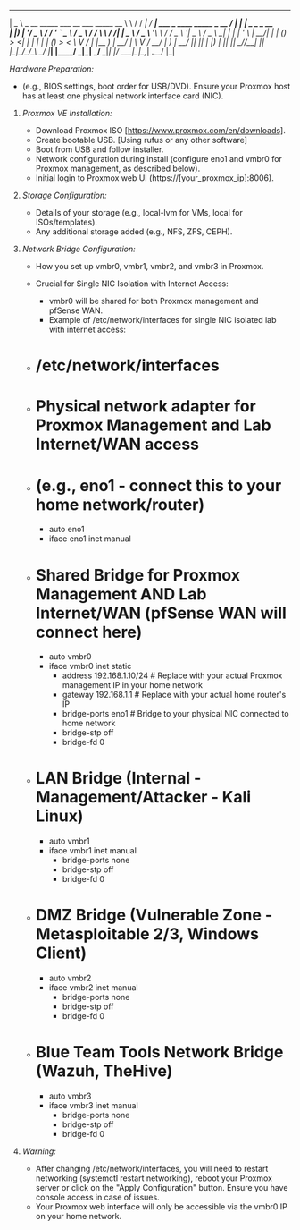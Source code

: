 ____                                     __     _______   ____                             ____       _               
|  _ \ _ __ _____  ___ __ ___   _____  __ \ \   / / ____| / ___|  ___ _ ____   _____ _ __  / ___|  ___| |_ _   _ _ __  
| |_) | '__/ _ \ \/ / '_ ` _ \ / _ \ \/ /  \ \ / /|  _|   \___ \ / _ \ '__\ \ / / _ \ '__| \___ \ / _ \ __| | | | '_ \ 
|  __/| | | (_) >  <| | | | | | (_) >  <    \ V / | |___   ___) |  __/ |   \ V /  __/ |     ___) |  __/ |_| |_| | |_) |
|_|   |_|  \___/_/\_\_| |_| |_|\___/_/\_\    \_/  |_____| |____/ \___|_|    \_/ \___|_|    |____/ \___|\__|\__,_| .__/ 
                                                                                                                |_|    

*Hardware Preparation:*
- (e.g., BIOS settings, boot order for USB/DVD). Ensure your Proxmox host has at least one physical network interface card (NIC).

1. *Proxmox VE Installation:*
    - Download Proxmox ISO [https://www.proxmox.com/en/downloads].
    - Create bootable USB. [Using rufus or any other software]
    - Boot from USB and follow installer.
    - Network configuration during install (configure eno1 and vmbr0 for Proxmox management, as described below).
    - Initial login to Proxmox web UI (https://[your_proxmox_ip]:8006).

2. *Storage Configuration:*
    - Details of your storage (e.g., local-lvm for VMs, local for ISOs/templates).
    - Any additional storage added (e.g., NFS, ZFS, CEPH).

3. *Network Bridge Configuration:*
    - How you set up vmbr0, vmbr1, vmbr2, and vmbr3 in Proxmox.
    - Crucial for Single NIC Isolation with Internet Access:
        - vmbr0 will be shared for both Proxmox management and pfSense WAN.
        - Example of /etc/network/interfaces for single NIC isolated lab with internet access:
   
    - # /etc/network/interfaces
    - # Physical network adapter for Proxmox Management and Lab Internet/WAN access
    - # (e.g., eno1 - connect this to your home network/router)
        - auto eno1
        - iface eno1 inet manual

    - # Shared Bridge for Proxmox Management AND Lab Internet/WAN (pfSense WAN will connect here)
        - auto vmbr0
        - iface vmbr0 inet static
            - address 192.168.1.10/24  # Replace with your actual Proxmox management IP in your home network
            - gateway 192.168.1.1     # Replace with your actual home router's IP
            - bridge-ports eno1       # Bridge to your physical NIC connected to home network
            - bridge-stp off
            - bridge-fd 0

    - # LAN Bridge (Internal - Management/Attacker - Kali Linux)
        - auto vmbr1
        - iface vmbr1 inet manual
            - bridge-ports none
            - bridge-stp off
            - bridge-fd 0

    - # DMZ Bridge (Vulnerable Zone - Metasploitable 2/3, Windows Client)
        - auto vmbr2
        - iface vmbr2 inet manual
            - bridge-ports none
            - bridge-stp off
            - bridge-fd 0

    - # Blue Team Tools Network Bridge (Wazuh, TheHive)
        - auto vmbr3
        - iface vmbr3 inet manual
            - bridge-ports none
            - bridge-stp off
            - bridge-fd 0

4. *Warning:*
    - After changing /etc/network/interfaces, you will need to restart networking (systemctl restart networking), reboot your Proxmox server or click on the "Apply Configuration" button. Ensure you have console access in case of issues.
    - Your Proxmox web interface will only be accessible via the vmbr0 IP on your home network.
